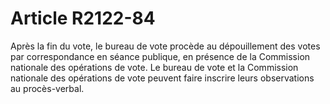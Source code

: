 # Article R2122-84

Après la fin du vote, le bureau de vote procède au dépouillement des votes par correspondance en séance publique, en présence de la Commission nationale des opérations de vote. Le bureau de vote et la Commission nationale des opérations de vote peuvent faire inscrire leurs observations au procès-verbal.
